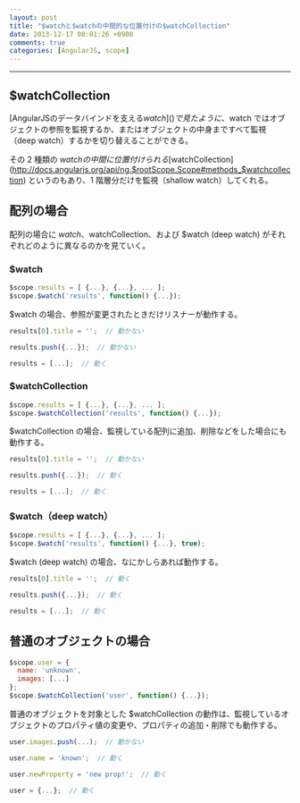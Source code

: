 ```yaml
---
layout: post
title: "$watchと$watchの中間的な位置付けの$watchCollection"
date: 2013-12-17 00:01:26 +0900
comments: true
categories: [AngularJS, scope]
---
```

---
## $watchCollection

[AngularJSのデータバインドを支える$watch]() で見たように、$watch ではオブジェクトの参照を監視するか、またはオブジェクトの中身まですべて監視（deep watch）するかを切り替えることができる。

その 2 種類の $watch の中間に位置付けられる [$watchCollection](http://docs.angularjs.org/api/ng.$rootScope.Scope#methods_$watchcollection) というのもあり、1 階層分だけを監視（shallow watch）してくれる。

## 配列の場合

配列の場合に $watch、$watchCollection、および $watch (deep watch) がそれぞれどのように異なるのかを見ていく。

<!-- more -->

### $watch

``` javascript
$scope.results = [ {...}, {...}, ... ];
$scope.$watch('results', function() {...});
```

$watch の場合、参照が変更されたときだけリスナーが動作する。

``` javascript
results[0].title = '';  // 動かない
```

``` javascript
results.push({...});  // 動かない
```

``` javascript
results = [...];  // 動く
```

### $watchCollection

``` javascript
$scope.results = [ {...}, {...}, ... ];
$scope.$watchCollection('results', function() {...});
```

$watchCollection の場合、監視している配列に追加、削除などをした場合にも動作する。

``` javascript
results[0].title = '';  // 動かない
```

``` javascript
results.push({...});  // 動く
```

``` javascript
results = [...];  // 動く
```

### $watch（deep watch）

``` javascript
$scope.results = [ {...}, {...}, ... ];
$scope.$watch('results', function() {...}, true);
```

$watch (deep watch) の場合、なにかしらあれば動作する。

``` javascript
results[0].title = '';  // 動く
```

``` javascript
results.push({...});  // 動く
```

``` javascript
results = [...];  // 動く
```

## 普通のオブジェクトの場合

``` javascript
$scope.user = {
  name: 'unknown',
  images: [...]
};
$scope.$watchCollection('user', function() {...});
```

普通のオブジェクトを対象とした $watchCollection の動作は、監視しているオブジェクトのプロパティ値の変更や、プロパティの追加・削除でも動作する。

``` javascript
user.images.push(...);  // 動かない
```

``` javascript
user.name = 'known';  // 動く
```

``` javascript
user.newProperty = 'new prop!';  // 動く
```

``` javascript
user = {...};  // 動く
```

